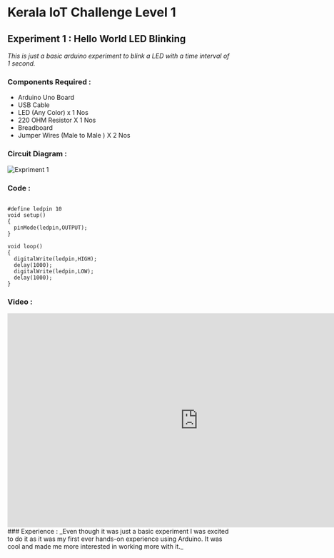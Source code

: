 # Kerala IoT Challenge Level 1
## Experiment 1 : Hello World LED Blinking
_This is just a basic arduino experiment to blink a LED with a time interval of 1 second._
### Components Required :   
* Arduino Uno Board
* USB Cable
* LED (Any Color) x 1 Nos
* 220 OHM Resistor X 1 Nos
* Breadboard
* Jumper Wires (Male to Male ) X 2 Nos
### Circuit Diagram :
![Expriment 1](https://aswin-asokan.github.io/Kerala-IoT-Challenge/files/level1/images/Circuit1.png)
### Code :   
```

#define ledpin 10
void setup() 
{ 
  pinMode(ledpin,OUTPUT);
}

void loop() 
{
  digitalWrite(ledpin,HIGH);
  delay(1000);
  digitalWrite(ledpin,LOW);
  delay(1000);
}

```

### Video :
<iframe width="854" height="480"
src="https://user-images.githubusercontent.com/86108610/146634813-d5ccfed4-fc31-450e-bf18-4786cc146b18.mp4"
frameborder="0" 
allow="accelerometer; autoplay; encrypted-media; gyroscope; picture-in-picture" 
allowfullscreen></iframe>
### Experience :   
_Even though it was just a basic experiment I was excited to do it as it was my first ever hands-on experience using Arduino. It was cool and made me more interested in working more with it._
